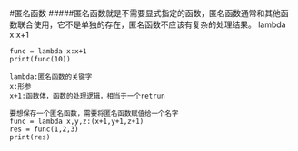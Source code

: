 #匿名函数
#####匿名函数就是不需要显式指定的函数，匿名函数通常和其他函数联合使用，它不是单独的存在，匿名函数不应该有复杂的处理结果。
	lambda x:x+1

	func = lambda x:x+1
	print(func(10))

	lambda:匿名函数的关键字
	x:形参
	x+1:函数体，函数的处理逻辑，相当于一个retrun
	
	要想保存一个匿名函数，需要将匿名函数赋值给一个名字
	func = lambda x,y,z:(x+1,y+1,z+1)
	res = func(1,2,3)
	print(res)

